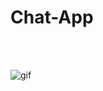 # Chat-App
<br>
<br>

![gif](https://user-images.githubusercontent.com/71143297/172059062-fff5604d-ac17-44e9-9b6a-c9336c50057f.gif)

